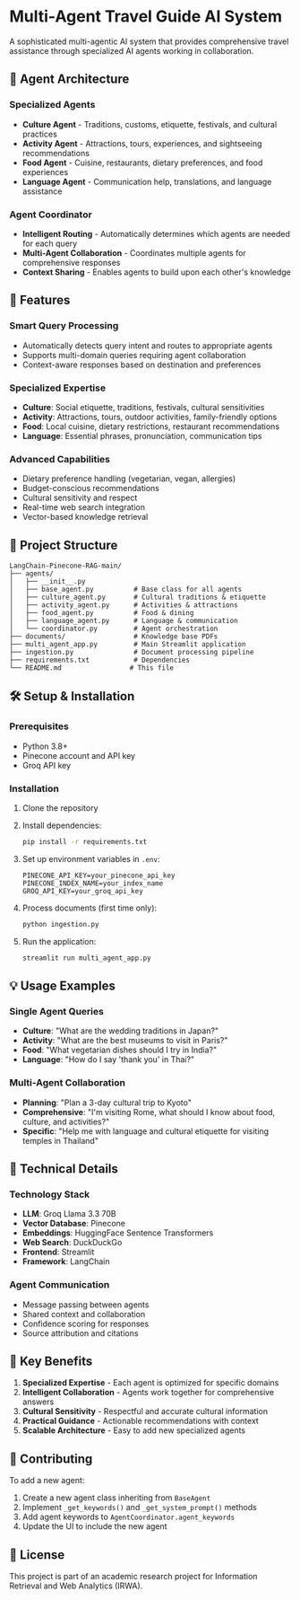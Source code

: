 # Multi-Agent Travel Guide AI System

A sophisticated multi-agentic AI system that provides comprehensive travel assistance through specialized AI agents working in collaboration.

## 🤖 Agent Architecture

### Specialized Agents
- **Culture Agent** - Traditions, customs, etiquette, festivals, and cultural practices
- **Activity Agent** - Attractions, tours, experiences, and sightseeing recommendations  
- **Food Agent** - Cuisine, restaurants, dietary preferences, and food experiences
- **Language Agent** - Communication help, translations, and language assistance

### Agent Coordinator
- **Intelligent Routing** - Automatically determines which agents are needed for each query
- **Multi-Agent Collaboration** - Coordinates multiple agents for comprehensive responses
- **Context Sharing** - Enables agents to build upon each other's knowledge

## 🚀 Features

### Smart Query Processing
- Automatically detects query intent and routes to appropriate agents
- Supports multi-domain queries requiring agent collaboration
- Context-aware responses based on destination and preferences

### Specialized Expertise
- **Culture**: Social etiquette, traditions, festivals, cultural sensitivities
- **Activity**: Attractions, tours, outdoor activities, family-friendly options
- **Food**: Local cuisine, dietary restrictions, restaurant recommendations
- **Language**: Essential phrases, pronunciation, communication tips

### Advanced Capabilities
- Dietary preference handling (vegetarian, vegan, allergies)
- Budget-conscious recommendations
- Cultural sensitivity and respect
- Real-time web search integration
- Vector-based knowledge retrieval

## 📁 Project Structure

```
LangChain-Pinecone-RAG-main/
├── agents/
│   ├── __init__.py
│   ├── base_agent.py          # Base class for all agents
│   ├── culture_agent.py       # Cultural traditions & etiquette
│   ├── activity_agent.py      # Activities & attractions
│   ├── food_agent.py          # Food & dining
│   ├── language_agent.py      # Language & communication
│   └── coordinator.py         # Agent orchestration
├── documents/                 # Knowledge base PDFs
├── multi_agent_app.py         # Main Streamlit application
├── ingestion.py               # Document processing pipeline
├── requirements.txt           # Dependencies
└── README.md                 # This file
```

## 🛠️ Setup & Installation

### Prerequisites
- Python 3.8+
- Pinecone account and API key
- Groq API key

### Installation
1. Clone the repository
2. Install dependencies:
   ```bash
   pip install -r requirements.txt
   ```

3. Set up environment variables in `.env`:
   ```
   PINECONE_API_KEY=your_pinecone_api_key
   PINECONE_INDEX_NAME=your_index_name
   GROQ_API_KEY=your_groq_api_key
   ```

4. Process documents (first time only):
   ```bash
   python ingestion.py
   ```

5. Run the application:
   ```bash
   streamlit run multi_agent_app.py
   ```

## 💡 Usage Examples

### Single Agent Queries
- **Culture**: "What are the wedding traditions in Japan?"
- **Activity**: "What are the best museums to visit in Paris?"
- **Food**: "What vegetarian dishes should I try in India?"
- **Language**: "How do I say 'thank you' in Thai?"

### Multi-Agent Collaboration
- **Planning**: "Plan a 3-day cultural trip to Kyoto"
- **Comprehensive**: "I'm visiting Rome, what should I know about food, culture, and activities?"
- **Specific**: "Help me with language and cultural etiquette for visiting temples in Thailand"

## 🔧 Technical Details

### Technology Stack
- **LLM**: Groq Llama 3.3 70B
- **Vector Database**: Pinecone
- **Embeddings**: HuggingFace Sentence Transformers
- **Web Search**: DuckDuckGo
- **Frontend**: Streamlit
- **Framework**: LangChain

### Agent Communication
- Message passing between agents
- Shared context and collaboration
- Confidence scoring for responses
- Source attribution and citations

## 🌟 Key Benefits

1. **Specialized Expertise** - Each agent is optimized for specific domains
2. **Intelligent Collaboration** - Agents work together for comprehensive answers
3. **Cultural Sensitivity** - Respectful and accurate cultural information
4. **Practical Guidance** - Actionable recommendations with context
5. **Scalable Architecture** - Easy to add new specialized agents

## 🤝 Contributing

To add a new agent:
1. Create a new agent class inheriting from `BaseAgent`
2. Implement `_get_keywords()` and `_get_system_prompt()` methods
3. Add agent keywords to `AgentCoordinator.agent_keywords`
4. Update the UI to include the new agent

## 📄 License

This project is part of an academic research project for Information Retrieval and Web Analytics (IRWA).